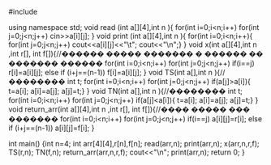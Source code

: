 #include <iostream>

using namespace std;
void read (int a[][4],int n ){
 for(int i=0;i<n;i++)
 for(int j=0;j<n;j++)
cin>>a[i][j];
}
void print (int a[][4],int n ){
 for(int i=0;i<n;i++){
 for(int j=0;j<n;j++)
cout<<a[i][j]<<"\t";
 cout<<"\n";}
}
void x(int a[][4],int n ,int r[], int f[]){//������ ����� ������� � ������ �� ������� ������
for(int i=0;i<n;i++)
 for(int j=0;j<n;j++)
if(i==j)
r[i]=a[i][j];
else if (i+j==(n-1))
    f[i]=a[i][j];
}
void TS(int a[],int n ){//��������
    int t;
for(int i=0;i<n;i++)
 for(int j=0;j<n;j++)
    if(a[j]>a[i]){
        t=a[i];
    a[i]=a[j];
    a[j]=t;}
}
void TN(int a[],int n ){//��������
    int t;
for(int i=0;i<n;i++)
 for(int j=0;j<n;j++)
    if(a[j]<a[i]){
        t=a[i];
    a[i]=a[j];
    a[j]=t;}
}
void return_arr(int a[][4],int n ,int r[], int f[]){//���� ����� ��� �������
for(int i=0;i<n;i++)
 for(int j=0;j<n;j++)
if(i==j)
a[i][j]=r[i];
else if (i+j==(n-1))
    a[i][j]=f[i];
}

int main()
{int n=4;
 int arr[4][4],r[n],f[n];
read(arr,n);
print(arr,n);
x(arr,n,r,f);
TS(r,n);
TN(f,n);
return_arr(arr,n,r,f);
cout<<"\n";
print(arr,n);
 return 0;
}

